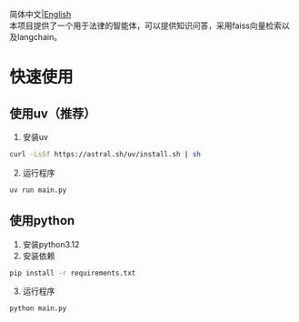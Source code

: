 简体中文|[English](./README.md)  
本项目提供了一个用于法律的智能体，可以提供知识问答，采用faiss向量检索以及langchain。
# 快速使用

## 使用uv（推荐）

1. 安装uv
```bash
curl -LsSf https://astral.sh/uv/install.sh | sh
```

2. 运行程序
```bash
uv run main.py
```

## 使用python

1. 安装python3.12
2. 安装依赖
```bash
pip install -r requirements.txt
```

3. 运行程序
```bash
python main.py
```


